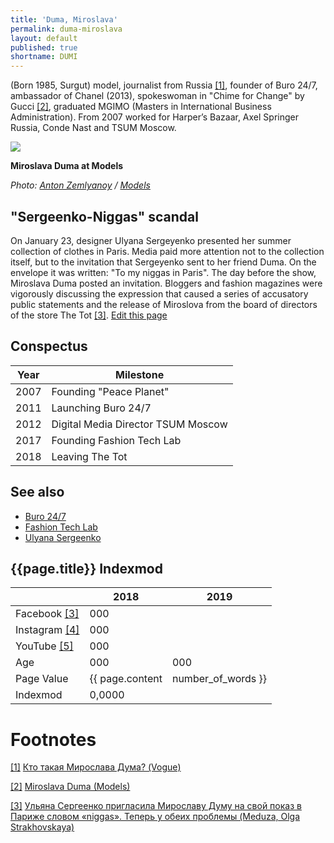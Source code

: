 ```yaml
---
title: 'Duma, Miroslava'
permalink: duma-miroslava
layout: default
published: true
shortname: DUMI
---
```


(Born 1985, Surgut) model, journalist from Russia <span id="a1">[\[1\]](#f1)</span>, founder of Buro 24/7, ambassador of Chanel (2013), spokeswoman in "Chime for Change" by Gucci <span id="a2">[\[2\]](#f2)</span>, graduated MGIMO (Masters in International Business Administration). From 2007 worked for Harper’s Bazaar, Axel Springer Russia, Conde Nast and TSUM Moscow.

![](https://i.mdel.net/i/db/2014/12/329691/329691-500w.jpg)

**Miroslava Duma at Models**

*Photo: [Anton Zemlyanoy](zemlyanoy-anton) / [Models](https://models.com/people/miroslava-duma)*

## "Sergeenko-Niggas" scandal

On January 23, designer Ulyana Sergeyenko presented her summer collection of clothes in Paris. Media paid more attention not to the collection itself, but to the invitation that Sergeyenko sent to her friend Duma. On the envelope it was written: "To my niggas in Paris". The day before the show, Miroslava Duma posted an invitation. Bloggers and fashion magazines were vigorously discussing the expression that caused a series of accusatory public statements and the release of Miroslova from the board of directors of the store The Tot <span id="a3">[\[3\]](#f3)</span>. [Edit this page](http://prose.io/#indexmod/encyclopedia/edit/master/duma-miroslava.md)

## Conspectus

|Year|Milestone|
|----|-----|
|2007|Founding "Peace Planet"|
|2011|Launching Buro 24/7|
|2012|Digital Media Director TSUM Moscow|
|2017|Founding Fashion Tech Lab|
|2018|Leaving The Tot|

## See also

+ [Buro 24/7](buro-24-7)
+ [Fashion Tech Lab](fashion-tech-lab)
+ [Ulyana Sergeenko](sergeenko-ulyana)


## {{page.title}} Indexmod

||2018|2019|
|-|-|-|
|Facebook <span id="a3">[\[3\]](#f3)</span>|000||
|Instagram <span id="a4">[\[4\]](#f4)</span>|000||
|YouTube <span id="a5">[\[5\]](#f5)</span>|000||
|Age|000|000|
|Page Value|{{ page.content | number_of_words }}||
|Indexmod|0,0000||

# Footnotes

[[1]](#a1) <span id="f1"></span> [Кто такая Мирослава Дума? (Vogue)](https://www.vogue.ru/fashion/news/kto_takaya_miroslava_duma/)

[[2]](#a2) <span id="f2"></span> [Miroslava Duma (Models)](https://models.com/people/miroslava-duma)

[[3]](#a3) <span id="f3"></span> [Ульяна Сергеенко пригласила Мирославу Думу на свой показ в Париже словом «niggas». Теперь у обеих проблемы (Meduza, Olga Strakhovskaya)](https://meduza.io/feature/2018/01/24/ulyana-sergeenko-priglasila-miroslavu-dumu-na-svoy-pokaz-v-parizhe-slovom-niggas-teper-u-obeih-problemy)
